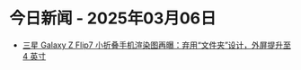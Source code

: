 # 今日新闻 - 2025年03月06日
- [三星 Galaxy Z Flip7 小折叠手机渲染图再曝：弃用“文件夹”设计，外屏提升至 4 英寸](https://www.ithome.com/0/835/701.htm)
